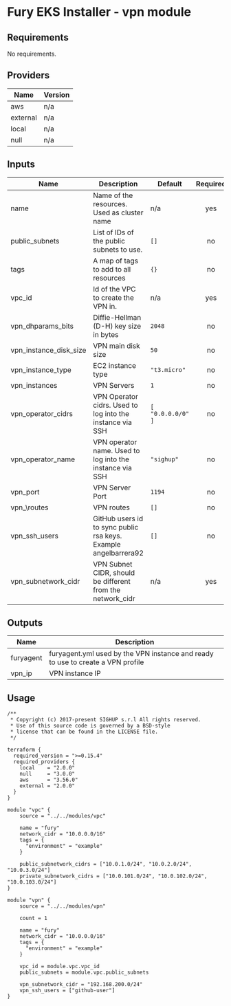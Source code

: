 <!-- BEGIN_TF_DOCS -->

# Fury EKS Installer - vpn module

<!-- <KFD-DOCS> -->

## Requirements

No requirements.

## Providers

| Name | Version |
|------|---------|
| aws | n/a |
| external | n/a |
| local | n/a |
| null | n/a |

## Inputs

| Name                      | Description                                                     | Default               | Required |
|---------------------------|-----------------------------------------------------------------|-----------------------|:--------:|
| name                      | Name of the resources. Used as cluster name                     | n/a                   |   yes    |
| public\_subnets           | List of IDs of the public subnets to use.                       | `[]`                  |    no    |
| tags                      | A map of tags to add to all resources                           | `{}`                  |    no    |
| vpc\_id                   | Id of the VPC to create the VPN in.                             | n/a                   |   yes    |
| vpn\_dhparams\_bits       | Diffie-Hellman (D-H) key size in bytes                          | `2048`                |    no    |
| vpn\_instance\_disk\_size | VPN main disk size                                              | `50`                  |    no    |
| vpn\_instance\_type       | EC2 instance type                                               | `"t3.micro"`          |    no    |
| vpn\_instances            | VPN Servers                                                     | `1`                   |    no    |
| vpn\_operator\_cidrs      | VPN Operator cidrs. Used to log into the instance via SSH       | ```[ "0.0.0.0/0" ]``` |    no    |
| vpn\_operator\_name       | VPN operator name. Used to log into the instance via SSH        | `"sighup"`            |    no    |
| vpn\_port                 | VPN Server Port                                                 | `1194`                |    no    |
| vpn_\routes               | VPN routes                                                      | `[]`                  |    no    |
| vpn\_ssh\_users           | GitHub users id to sync public rsa keys. Example angelbarrera92 | `[]`                  |    no    |
| vpn\_subnetwork\_cidr     | VPN Subnet CIDR, should be different from the network\_cidr     | n/a                   |   yes    |

## Outputs

| Name | Description |
|------|-------------|
| furyagent | furyagent.yml used by the VPN instance and ready to use to create a VPN profile |
| vpn\_ip | VPN instance IP |

## Usage

```hcl
/**
 * Copyright (c) 2017-present SIGHUP s.r.l All rights reserved.
 * Use of this source code is governed by a BSD-style
 * license that can be found in the LICENSE file.
 */

terraform {
  required_version = ">=0.15.4"
  required_providers {
    local    = "2.0.0"
    null     = "3.0.0"
    aws      = "3.56.0"
    external = "2.0.0"
  }
}

module "vpc" {
    source = "../../modules/vpc"

    name = "fury"
    network_cidr = "10.0.0.0/16"
    tags = {
      "environment" = "example"
    }

    public_subnetwork_cidrs = ["10.0.1.0/24", "10.0.2.0/24", "10.0.3.0/24"]
    private_subnetwork_cidrs = ["10.0.101.0/24", "10.0.102.0/24", "10.0.103.0/24"]
}

module "vpn" {
    source = "../../modules/vpn"

    count = 1

    name = "fury"
    network_cidr = "10.0.0.0/16"
    tags = {
      "environment" = "example"
    }

    vpc_id = module.vpc.vpc_id
    public_subnets = module.vpc.public_subnets

    vpn_subnetwork_cidr = "192.168.200.0/24"
    vpn_ssh_users = ["github-user"]
}
```

<!-- </KFD-DOCS> -->
<!-- END_TF_DOCS -->
